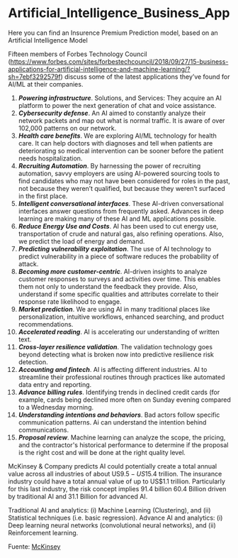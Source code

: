 # Artificial_Intelligence_Business_App
Here you can find an Insurence Premium Prediction model, based on an Artificial Intelligence Model

Fifteen members of Forbes Technology Council (https://www.forbes.com/sites/forbestechcouncil/2018/09/27/15-business-applications-for-artificial-intelligence-and-machine-learning/?sh=7ebf3292579f) discuss some of the latest applications they’ve found for AI/ML at their companies.

1. ***Powering infrastructure***. Solutions, and Services: They acquire an AI platform to power the next generation of chat and voice assistance.
2. ***Cybersecurity defense***. An AI aimed to constantly analyze their network packets and map out what is normal traffic. It is aware of over 102,000 patterns on our network.
3. ***Health care benefits***. We are exploring AI/ML technology for health care. It can help doctors with diagnoses and tell when patients are deteriorating so medical intervention can be sooner before the patient needs hospitalization.
4. ***Recruiting Automation***. By harnessing the power of recruiting automation, savvy employers are using AI-powered sourcing tools to find candidates who may not have been considered for roles in the past, not because they weren’t qualified, but because they weren’t surfaced in the first place.
5. ***Intelligent conversational interfaces***. These AI-driven conversational interfaces answer questions from frequently asked. Advances in deep learning are making many of these AI and ML applications possible.
6. ***Reduce Energy Use and Costs***. AI has been used to cut energy use, transportation of crude and natural gas, also refining operations. Also, we predict the load of energy and demand.
7. ***Predicting vulnerability exploitation***. The use of AI technology to predict vulnerability in a piece of software reduces the probability of attack.
8. ***Becoming more customer-centric***. AI-driven insights to analyze customer responses to surveys and activities over time. This enables them not only to understand the feedback they provide. Also, understand if some specific qualities and attributes correlate to their response rate likelihood to engage.
9. ***Market prediction***. We are using AI in many traditional places like personalization, intuitive workflows, enhanced searching, and product recommendations.
10. ***Accelerated reading***. AI is accelerating our understanding of written text.
11. ***Cross-layer resilience validation***. The validation technology goes beyond detecting what is broken now into predictive resilience risk detection.
12. ***Accounting and fintech***. AI is affecting different industries. AI to streamline their professional routines through practices like automated data entry and reporting.
13. ***Advance billing rules***. Identifying trends in declined credit cards (for example, cards being declined more often on Sunday evening compared to a Wednesday morning.
14. ***Understanding intentions and behaviors***. Bad actors follow specific communication patterns. Ai can understand the intention behind communications.
15. ***Proposal review***. Machine learning can analyze the scope, the pricing, and the contractor's historical performance to determine if the proposal is the right cost and will be done at the right quality level. 

McKinsey & Company predicts AI could potentially create a total annual value across all industries of about US$9.5 - US$15.4 trillion. The insurance industry could have a total annual value of up to US$1.1 trillion. Particularly for this last industry, the risk concept implies 91.4 billion 60.4 Billion driven by traditional AI and 31.1 Billion for advanced AI.

Traditional AI and analytics: (i) Machine Learning (Clustering), and (ii) Statistical techniques (i.e. basic regression). 
Advance AI and analytics: (i) Deep learning neural networks (convolutional neural networks), and (ii) Reinforcement learning.

Fuente: [McKinsey](https://www.mckinsey.com/capabilities/quantumblack/our-insights/the-executives-ai-playbook?page=industries/)


